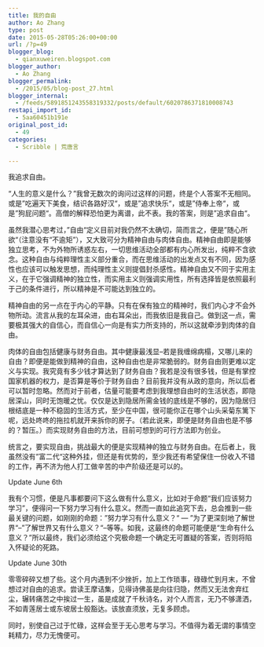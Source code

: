 ```yaml
---
title: 我的自由
author: Ao Zhang
type: post
date: 2015-05-28T05:26:00+00:00
url: /?p=49
blogger_blog:
  - qianxuweiren.blogspot.com
blogger_author:
  - Ao Zhang
blogger_permalink:
  - /2015/05/blog-post_27.html
blogger_internal:
  - /feeds/5891851243558319332/posts/default/6020786371810008743
restapi_import_id:
  - 5aa60451b191e
original_post_id:
  - 49
categories:
  - Scribble | 荒唐言

---
```

我追求自由。

“人生的意义是什么？”我曾无数次的询问过这样的问题，终是个人答案不无相同。或是”吃遍天下美食，结识各路好汉“，或是”追求快乐“，或是”侍奉上帝“，或是”狗屁问题“。高僧的解释恐怕更为离谱，此不表。我的答案，则是”追求自由“。

虽然我潜心思考过，”自由“定义目前对我仍然不太确切，简而言之，便是”随心所欲“（注意没有“不逾矩”），又大致可分为精神自由与肉体自由。精神自由即是能够独立思考，不为外物所诱惑左右，一切思维活动全部都有内心所发出，纯粹不含欲念。这种自由与纯粹理性主义部分重合，而在思维活动的出发点又有不同，因为感性也应该可以触发思想，而纯理性主义则提倡封杀感性。精神自由又不同于实用主义，在于它强调精神的独立性，而实用主义则强调实用性，所有选择皆是依照最利于己的条件进行，所以精神是不可能达到独立的。

精神自由的另一点在于内心的平静。只有在保有独立的精神时，我们内心才不会外物所动。流言从我的左耳朵进，由右耳朵出，而我依旧是我自己。做到这一点，需要极其强大的自信心，而自信心一向是有实力所支持的，所以这就牵涉到肉体的自由。

肉体的自由包括健康与财务自由。其中健康最浅显&#8211;若是我缠绵病榻，又哪儿来的自由？即便是能做到精神的自由，这种自由也是非常脆弱的。财务自由则更难以定义与实现。我究竟有多少钱才算达到了财务自由？我若是没有很多钱，但是有掌控国家机器的权力，是否算是等价于财务自由？目前我并没有从政的意向，所以后者可以暂时忽略。然而对于前者，估量可能要考虑到我理想自由时的生活状态，即隐居深山，同时无饱暖之忧。仅仅是达到隐居所需金钱的底线是不够的，因为隐居归根结底是一种不稳固的生活方式，至少在中国，很可能你正在哪个山头采菊东篱下呢，远处咚咚的拖拉机就开来拆你的房子。（若此说来，即便是财务自由也是不够的？暂压。）而实现财务自由的方法，目前可想到的可行方法即为创业。

统言之，要实现自由，挑战最大的便是实现精神的独立与财务自由。在后者上，我虽然没有”富二代“这种外挂，但还是有优势的，至少我还有希望保住一份收入不错的工作，再不济为他人打工做辛苦的中产阶级还是可以的。

Update June 6th

我有个习惯，便是凡事都要问下这么做有什么意义，比如对于命题“我们应该努力学习”，便得问一下努力学习有什么意义。然而一直如此追究下去，总会推到一些最关键的问题，如刚刚的命题：”努力学习有什么意义？“ &#8212; ”为了更深刻地了解世界“&#8211;”了解世界又有什么意义？“&#8211;等等。如我，这最终的命题可能便是“生命有什么意义？”所以最终，我们必须给这个究极命题一个确定无可置疑的答案，否则将陷入怀疑论的死路。

Update June 30th

零零碎碎又想了些。这个月内遇到不少挫折，加上工作琐事，碌碌忙到月末，不曾想过对自由的追求。尝读王摩诘集，见得诗佛虽是向往归隐，然而又无法舍弃红尘，辗转痛苦之中挨过一生，虽是成就了千秋诗名，对个人而言，无乃不够潇洒，不如青莲居士或东坡居士般豁达。该放直须放，无复多顾虑。

同时，别使自己过于忙碌，这样会至于无心思考与学习。不值得为着无谓的事情空耗精力，尽力无愧便可。